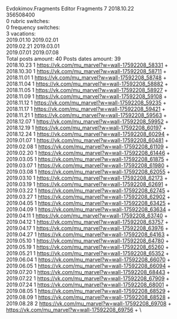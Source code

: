 Evdokimov.Fragments	Editor Fragments 7 2018.10.22\
356508400\
0 rubric switches:\
0 frequency switches:\
3 vacations:\
2019.01.10 2019.02.01 \
2019.02.21 2019.03.01 \
2019.07.01 2019.07.08 \
Total posts amount: 40	Posts dates amount: 39\
2018.10.23 1 https://vk.com/mu_marvel?w=wall-17592208_58331 + \
2018.10.30 1 https://vk.com/mu_marvel?w=wall-17592208_58711 + \
2018.11.01 1 https://vk.com/mu_marvel?w=wall-17592208_58748 + \
2018.11.04 1 https://vk.com/mu_marvel?w=wall-17592208_58882 + \
2018.11.05 1 https://vk.com/mu_marvel?w=wall-17592208_58927 + \
2018.11.09 1 https://vk.com/mu_marvel?w=wall-17592208_59108 + \
2018.11.12 1 https://vk.com/mu_marvel?w=wall-17592208_59235 + \
2018.11.17 1 https://vk.com/mu_marvel?w=wall-17592208_59421 + \
2018.11.21 1 https://vk.com/mu_marvel?w=wall-17592208_59563 + \
2018.12.07 1 https://vk.com/mu_marvel?w=wall-17592208_59952 + \
2018.12.19 1 https://vk.com/mu_marvel?w=wall-17592208_60197 + \
2018.12.24 1 https://vk.com/mu_marvel?w=wall-17592208_60294 + \
2019.01.07 1 https://vk.com/mu_marvel?w=wall-17592208_60481 + \
2019.02.08 1 https://vk.com/mu_marvel?w=wall-17592208_61109 + \
2019.02.20 1 https://vk.com/mu_marvel?w=wall-17592208_61446 + \
2019.03.05 1 https://vk.com/mu_marvel?w=wall-17592208_61875 + \
2019.03.07 1 https://vk.com/mu_marvel?w=wall-17592208_61980 + \
2019.03.08 1 https://vk.com/mu_marvel?w=wall-17592208_62055 + \
2019.03.10 1 https://vk.com/mu_marvel?w=wall-17592208_62173 + \
2019.03.19 1 https://vk.com/mu_marvel?w=wall-17592208_62691 + \
2019.03.22 1 https://vk.com/mu_marvel?w=wall-17592208_62745 + \
2019.03.27 1 https://vk.com/mu_marvel?w=wall-17592208_62902 + \
2019.04.05 1 https://vk.com/mu_marvel?w=wall-17592208_63425 + \
2019.04.09 1 https://vk.com/mu_marvel?w=wall-17592208_63634 + \
2019.04.11 1 https://vk.com/mu_marvel?w=wall-17592208_63740 + \
2019.04.12 1 https://vk.com/mu_marvel?w=wall-17592208_63757 + \
2019.04.17 1 https://vk.com/mu_marvel?w=wall-17592208_63976 + \
2019.04.27 1 https://vk.com/mu_marvel?w=wall-17592208_64163 + \
2019.05.10 1 https://vk.com/mu_marvel?w=wall-17592208_64780 + \
2019.05.19 1 https://vk.com/mu_marvel?w=wall-17592208_65260 + \
2019.05.21 1 https://vk.com/mu_marvel?w=wall-17592208_65352 + \
2019.06.04 1 https://vk.com/mu_marvel?w=wall-17592208_66070 + \
2019.06.05 1 https://vk.com/mu_marvel?w=wall-17592208_66094 + \
2019.07.20 1 https://vk.com/mu_marvel?w=wall-17592208_68443 + \
2019.07.22 1 https://vk.com/mu_marvel?w=wall-17592208_67909 + \
2019.07.24 1 https://vk.com/mu_marvel?w=wall-17592208_68001 + \
2019.08.05 1 https://vk.com/mu_marvel?w=wall-17592208_68529 + \
2019.08.09 1 https://vk.com/mu_marvel?w=wall-17592208_68528 + \
2019.08.28 2 https://vk.com/mu_marvel?w=wall-17592208_69708 + https://vk.com/mu_marvel?w=wall-17592208_69756 + \
